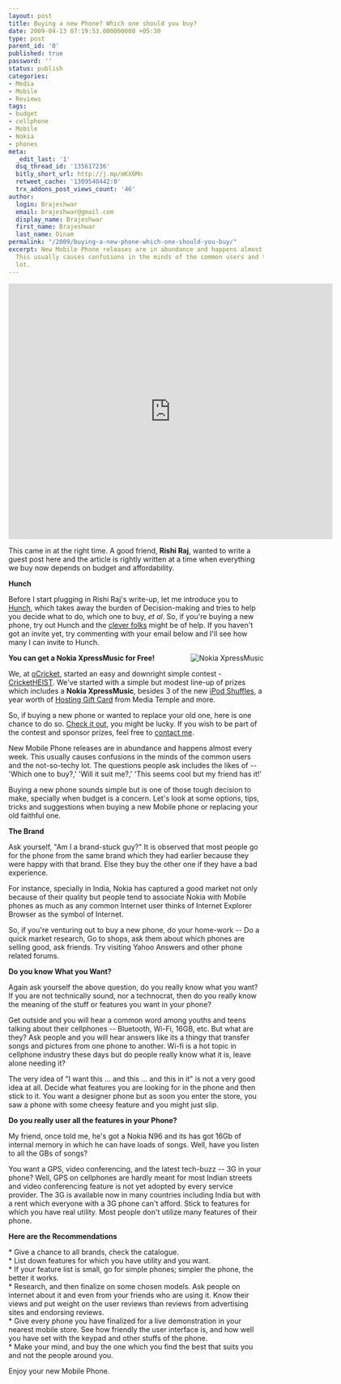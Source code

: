 ```yaml
---
layout: post
title: Buying a new Phone? Which one should you buy?
date: 2009-04-13 07:19:53.000000000 +05:30
type: post
parent_id: '0'
published: true
password: ''
status: publish
categories:
- Media
- Mobile
- Reviews
tags:
- budget
- cellphone
- Mobile
- Nokia
- phones
meta:
  _edit_last: '1'
  dsq_thread_id: '135617236'
  bitly_short_url: http://j.mp/mKX6Mn
  retweet_cache: '1309540442:0'
  trx_addons_post_views_count: '46'
author:
  login: Brajeshwar
  email: brajeshwar@gmail.com
  display_name: Brajeshwar
  first_name: Brajeshwar
  last_name: Oinam
permalink: "/2009/buying-a-new-phone-which-one-should-you-buy/"
excerpt: New Mobile Phone releases are in abundance and happens almost every week.
  This usually causes confusions in the minds of the common users and the not-so-techy
  lot.
---
```

<p><object width="640" height="505"><param name="movie" value="http://www.youtube.com/v/GYs8hteVlMQ&hl=en&fs=1&rel=0&&fmt=18" /><param name="allowFullScreen" value="true" /><param name="allowscriptaccess" value="always" /><embed src="http://www.youtube.com/v/GYs8hteVlMQ&hl=en&fs=1&rel=0&&fmt=18" type="application/x-shockwave-flash" allowscriptaccess="always" allowfullscreen="true" width="640" height="505"></embed></object></p>

<p>This came in at the right time. A good friend, <strong>Rishi Raj</strong>,  wanted to write a guest post here and the article is rightly written at a time when everything we buy now depends on budget and affordability.</p>
<p><strong>Hunch</strong></p>
<p>Before I start plugging in Rishi Raj's write-up, let me introduce you to <a href="http://www.hunch.com/">Hunch</a>, which takes away the burden of Decision-making and tries to help you decide what to do, which one to buy, <em>et al</em>. So, if you're buying a new phone, try out Hunch and the <a href="http://www.hunch.com/info/the-hunch-team/">clever folks</a> might be of help. If you haven't got an invite yet, try commenting with your email below and I'll see how many I can invite to Hunch.</p>
<p><a href="http://cricketheist.com/"><img src="/static/2009/04/nokia-xpressmusic.jpg" alt="Nokia XpressMusic" style="float: right; margin: 0 0 0 5px; border: 0 none;" /></a><strong>You can get a Nokia XpressMusic for Free!</strong></p>
<p>We, at <a href="http://oCricket.com/">oCricket</a>, started an easy and downright simple contest - <a href="http://cricketheist.com/">CricketHEIST</a>. We've started with a simple but modest line-up of prizes which includes a <strong>Nokia XpressMusic</strong>, besides 3 of the new <a href="http://www.apple.com/ipodshuffle/">iPod Shuffles</a>, a year worth of <a href="http://mediatemple.net/webhosting/thehostingcard/">Hosting Gift Card</a> from Media Temple and more.</p>
<p>So, if buying a new phone or wanted to replace your old one, here is one chance to do so. <a href="http://cricketheist.com/">Check it out</a>, you might be lucky. If you wish to be part of the contest and sponsor prizes, feel free to <a href="/contact/">contact me</a>.</p>
<p>New Mobile Phone releases are in abundance and happens almost every week. This usually causes confusions in the minds of the common users and the not-so-techy lot. The questions people ask includes the likes of  -- 'Which one to buy?,' 'Will it suit me?,' 'This seems cool but my friend has it!'</p>
<p>Buying a new phone sounds simple but is one of those tough decision to make, specially when budget is a concern. Let's look at some options, tips, tricks and suggestions when buying a new Mobile phone or replacing your old faithful one.</p>
<p><strong>The Brand</strong></p>
<p>Ask yourself, "Am I a brand-stuck guy?" It is observed that most people go for the phone from the same brand which they had earlier because they were happy with that brand. Else they buy the other one if they have a bad experience.</p>
<p>For instance, specially in India, Nokia has captured a good market not only because of their quality but people tend to associate Nokia with Mobile phones as much as any common Internet user thinks of Internet Explorer Browser as the symbol of Internet.</p>
<p>So, if you're venturing out to buy a new phone, do your home-work -- Do a quick market research, Go to shops, ask them about which phones are selling good, ask friends. Try visiting Yahoo Answers and other phone related forums.</p>
<p><strong>Do you know What you Want?</strong></p>
<p>Again ask yourself the above question, do you really know what you want? If you are not technically sound, nor a technocrat, then do you really know the meaning of the stuff or features you want in your phone?</p>
<p>Get outside and you will hear a common word among youths and teens talking about their cellphones --  Bluetooth, Wi-Fi, 16GB, etc. But what are they? Ask people and you will hear answers like its a thingy that transfer songs and pictures from one phone to another. Wi-fi is a hot topic in cellphone industry these days but do people really know what it is, leave alone needing it?</p>
<p>The very idea of "I want this ... and this ... and this in it" is not a very good idea at all. Decide what features you are looking for in the phone and then stick to it. You want a designer phone but as soon you enter the store, you saw a phone with some cheesy feature and you might just slip.</p>
<p><strong>Do you really user all the features in your Phone?</strong></p>
<p>My friend, once told me, he's got a Nokia N96 and its has got 16Gb of internal memory in which he can have loads of songs. Well, have you listen to all the GBs of songs?</p>
<p>You want a GPS, video conferencing, and the latest tech-buzz -- 3G in your phone? Well, GPS on cellphones are hardly meant for most Indian streets and video conferencing feature is not yet adopted by every service provider. The 3G is available now in many countries including India but with a rent which everyone with a 3G phone can't afford. Stick to features for which you have real utility. Most people don't utilize many features of their phone.</p>
<p><strong>Here are the Recommendations</strong></p>
<p>* Give a chance to all brands, check the catalogue.<br />
* List down features for which you have utility and you want.<br />
* If your feature list is small, go for simple phones; simpler the phone, the better it works.<br />
* Research, and then finalize on some chosen models. Ask people on internet about it and even from your friends who are using it. Know their views and put weight on the user reviews than reviews from advertising sites and endorsing reviews.<br />
* Give every phone you have finalized for a live demonstration in your nearest mobile store. See how friendly the user interface is, and how well you have set with the keypad and other stuffs of the phone.<br />
* Make your mind, and buy the one which you find the best that suits you and not the people around you.</p>
<p>Enjoy your new Mobile Phone.</p>
